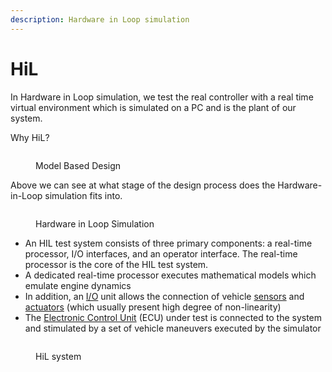 ```yaml
---
description: Hardware in Loop simulation
---
```


# HiL

In Hardware in Loop simulation, we test the real controller with a real time virtual environment which is simulated on a PC and is the plant of our system.&#x20;

Why HiL?

<figure><img src="https://www.mathworks.com/help/simscape/ug/rt_mbd_design_to_realization_flow_chart.png" alt=""><figcaption><p>Model Based Design</p></figcaption></figure>

Above we can see at what stage of the design process does the Hardware-in-Loop simulation fits into.

<figure><img src="https://www.mathworks.com/help/simscape/ug/rt_hil_definition.png" alt=""><figcaption><p>Hardware in Loop  Simulation</p></figcaption></figure>

* An HIL test system consists of three primary components: a real-time processor, I/O interfaces, and an operator interface. The real-time processor is the core of the HIL test system.
* A dedicated real-time processor executes mathematical models which emulate engine dynamics
* In addition, an [I/O](https://en.wikipedia.org/wiki/I/O) unit allows the connection of vehicle [sensors](https://en.wikipedia.org/wiki/Sensors) and [actuators](https://en.wikipedia.org/wiki/Actuators) (which usually present high degree of non-linearity)
* The [Electronic Control Unit](https://en.wikipedia.org/wiki/Electronic\_Control\_Unit) (ECU) under test is connected to the system and stimulated by a set of vehicle maneuvers executed by the simulator

<figure><img src="https://in.mathworks.com/discovery/hardware-in-the-loop-hil/_jcr_content/mainParsys/image.adapt.full.medium.jpg/1692124217139.jpg" alt=""><figcaption><p>HiL system</p></figcaption></figure>

